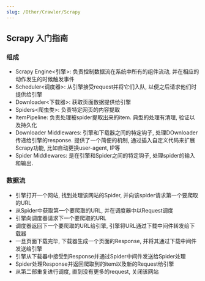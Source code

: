 ```yaml
---
slug: /Other/Crawler/Scrapy
---
```


## Scrapy 入门指南

### 组成

- Scrapy Engine<引擎>: 负责控制数据流在系统中所有的组件流动, 并在相应的动作发生的时候触发事件
- Scheduler<调度器>: 从引擎接受request并将它们入队, 以便之后请求他们时提供给引擎
- Downloader<下载器>: 获取页面数据提供给引擎
- Spiders<爬虫类>: 负责特定网页的内容提取
- ItemPipeline: 负责处理被spider提取出来的item. 典型的处理有清理, 验证以及持久化
- Downloader Middlewares: 引擎和下载器之间的特定钩子, 处理DOwnloader传递给引擎的response. 提供了一个简便的机制, 通过插入自定义代码来扩展Scrapy功能, 比如自动更换user-agent, IP等
- Spider Middlewares: 是在引擎和Spider之间的特定钩子, 处理spider的输入和输出. 

### 数据流

- 引擎打开一个网站, 找到处理该网站的Spider, 并向该spider请求第一个要爬取的URL
- 从Spider中获取第一个要爬取的URL, 并在调度器中以Request调度
- 引擎向调度器请求下一个要爬取的URL
- 调度器返回下一个要爬取的URL给引擎, 引擎将URL通过下载中间件转发给下载器
- 一旦页面下载完毕, 下载器生成一个页面的Response, 并将其通过下载中间件发送给引擎
- 引擎从下载器中接受到Response并通过Spider中间件发送给Spider处理
- Spider处理Response并返回爬取到的item以及新的Request给引擎
- 从第二部重复进行调度, 直到没有更多的request, 关闭该网站

